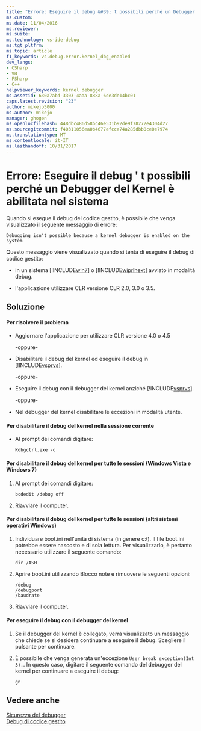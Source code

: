 ```yaml
---
title: "Errore: Eseguire il debug &#39; t possibili perché un Debugger del Kernel è abilitata nel sistema | Documenti Microsoft"
ms.custom: 
ms.date: 11/04/2016
ms.reviewer: 
ms.suite: 
ms.technology: vs-ide-debug
ms.tgt_pltfrm: 
ms.topic: article
f1_keywords: vs.debug.error.kernel_dbg_enabled
dev_langs:
- CSharp
- VB
- FSharp
- C++
helpviewer_keywords: kernel debugger
ms.assetid: 630a7abd-3303-4aaa-888a-6de3de14bc01
caps.latest.revision: "23"
author: mikejo5000
ms.author: mikejo
manager: ghogen
ms.openlocfilehash: 448dbc486d58bc46e531b92de9f78272e4304d27
ms.sourcegitcommit: f40311056ea0b4677efcca74a285dbb0ce0e7974
ms.translationtype: MT
ms.contentlocale: it-IT
ms.lasthandoff: 10/31/2017
---
```

# <a name="error-debugging-isn39t-possible-because-a-kernel-debugger-is-enabled-on-the-system"></a>Errore: Eseguire il debug &#39; t possibili perché un Debugger del Kernel è abilitata nel sistema
Quando si esegue il debug del codice gestito, è possibile che venga visualizzato il seguente messaggio di errore:  
  
```  
Debugging isn't possible because a kernel debugger is enabled on the system  
```  
  
 Questo messaggio viene visualizzato quando si tenta di eseguire il debug di codice gestito:  
  
-   in un sistema [!INCLUDE[win7](../debugger/includes/win7_md.md)] o [!INCLUDE[wiprlhext](../debugger/includes/wiprlhext_md.md)] avviato in modalità debug.  
  
-   l'applicazione utilizzare CLR versione CLR 2.0, 3.0 o 3.5.  
  
## <a name="solution"></a>Soluzione  
  
#### <a name="to-fix-this-problem"></a>Per risolvere il problema  
  
-   Aggiornare l'applicazione per utilizzare CLR versione 4.0 o 4.5  
  
     -oppure-  
  
-   Disabilitare il debug del kernel ed eseguire il debug in [!INCLUDE[vsprvs](../code-quality/includes/vsprvs_md.md)].  
  
     -oppure-  
  
-   Eseguire il debug con il debugger del kernel anziché [!INCLUDE[vsprvs](../code-quality/includes/vsprvs_md.md)].  
  
     -oppure-  
  
-   Nel debugger del kernel disabilitare le eccezioni in modalità utente.  
  
#### <a name="to-disable-kernel-debugging-in-the-current-session"></a>Per disabilitare il debug del kernel nella sessione corrente  
  
-   Al prompt dei comandi digitare:  
  
    ```  
    Kdbgctrl.exe -d  
    ```  
  
#### <a name="to-disable-kernel-debugging-for-all-sessions-windows-vista-and-windows-7"></a>Per disabilitare il debug del kernel per tutte le sessioni (Windows Vista e Windows 7)  
  
1.  Al prompt dei comandi digitare:  
  
    ```  
    bcdedit /debug off   
    ```  
  
2.  Riavviare il computer.  
  
#### <a name="to-disable-kernel-debugging-for-all-sessions-other-windows-operating-systems"></a>Per disabilitare il debug del kernel per tutte le sessioni (altri sistemi operativi Windows)  
  
1.  Individuare boot.ini nell'unità di sistema (in genere c:\\). Il file boot.ini potrebbe essere nascosto e di sola lettura. Per visualizzarlo, è pertanto necessario utilizzare il seguente comando:  
  
    ```  
    dir /ASH  
    ```  
  
2.  Aprire boot.ini utilizzando Blocco note e rimuovere le seguenti opzioni:  
  
    ```  
    /debug  
    /debugport  
    /baudrate  
    ```  
  
3.  Riavviare il computer.  
  
#### <a name="to-debug-with-the-kernel-debugger"></a>Per eseguire il debug con il debugger del kernel  
  
1.  Se il debugger del kernel è collegato, verrà visualizzato un messaggio che chiede se si desidera continuare a eseguire il debug. Scegliere il pulsante per continuare.  
  
2.  È possibile che venga generata un'eccezione `User break exception(Int 3).`. In questo caso, digitare il seguente comando del debugger del kernel per continuare a eseguire il debug:  
  
     `gn`  
  
## <a name="see-also"></a>Vedere anche  
 [Sicurezza del debugger](../debugger/debugger-security.md)   
 [Debug di codice gestito](../debugger/debugging-managed-code.md)